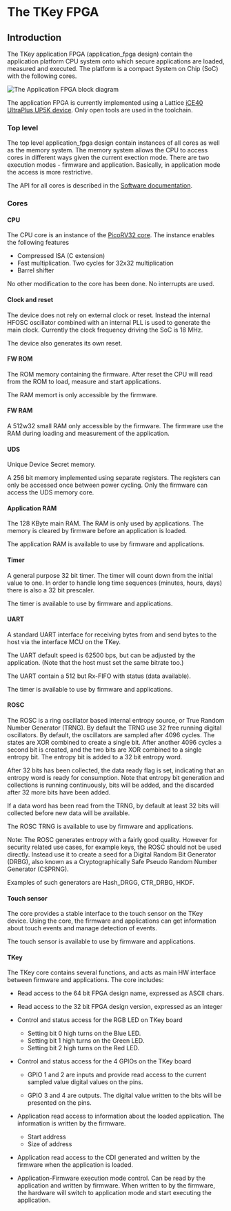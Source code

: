 # The TKey FPGA

## Introduction
The TKey application FPGA (application_fpga design) contain
the application platform CPU system onto which secure applications
are loaded, measured and executed. The platform is a compact
System on Chip (SoC) with the following cores.

![The Application FPGA block diagram](../images/application_fpga_block_diagram.png)

The application FPGA is currently implemented using a Lattice
[iCE40 UltraPlus UP5K device](https://www.latticesemi.com/en/Products/FPGAandCPLD/iCE40UltraPlus).
Only open tools are used in the toolchain.


### Top level

The top level application_fpga design contain instances of all cores as
well as the memory system. The memory system allows the CPU to access
cores in different ways given the current exection mode. There are two
execution modes - firmware and application. Basically, in application mode
the access is more restrictive.

The API for all cores is described in the [Software documentation](software.md).


### Cores

#### CPU
The CPU core is an instance of the [PicoRV32 core](https://github.com/YosysHQ/picorv32).
The instance enables the following features

- Compressed ISA (C extension)
- Fast multiplication. Two cycles for 32x32 multiplication
- Barrel shifter

No other modification to the core has been done.
No interrupts are used.


#### Clock and reset

The device does not rely on external clock or reset. Instead the
internal HFOSC oscillator combined with an internal PLL is used to generate
the main clock. Currently the clock frequency driving the SoC is 18 MHz.

The device also generates its own reset.


#### FW ROM

The ROM memory containing the firmware. After reset the CPU will
read from the ROM to load, measure and start applications.

The RAM memort is only accessible by the firmware.


#### FW RAM

A 512w32 small RAM only accessible by the firmware. The firmware
use the RAM during loading and measurement of the application.


#### UDS

Unique Device Secret memory.

A 256 bit memory implemented using separate registers. The
registers can only be accessed once between power cycling.
Only the firmware can access the UDS memory core.


#### Application RAM

The 128 KByte main RAM. The RAM is only used by applications.
The memory is cleared by firmware before an application is loaded.

The application RAM is available to use by firmware and applications.


#### Timer

A general purpose 32 bit timer. The timer will count down from
the initial value to one. In order to handle long time sequences
(minutes, hours, days) there is also a 32 bit prescaler.

The timer is available to use by firmware and applications.


#### UART

A standard UART interface for receiving bytes from and send bytes
to the host via the interface MCU on the TKey.

The UART default speed is 62500 bps, but can be adjusted by the
application. (Note that the host must set the same bitrate too.)

The UART contain a 512 but Rx-FIFO with status (data available).

The timer is available to use by firmware and applications.


#### ROSC

The ROSC is a ring oscillator based internal entropy source, or
True Random Number Generator (TRNG). By default the TRNG use 32
free running digital oscillators. By default, the oscillators are
sampled after 4096 cycles. The states are XOR combined to create
a single bit. After another 4096 cycles a second bit is created,
and the two bits are XOR combined to a single entropy bit. The
entropy bit is added to a 32 bit entropy word.

After 32 bits has been collected, the data ready flag is set,
indicating that an entropy word is ready for consumption. Note
that entropy bit generation and collections is running continuously,
bits will be added, and the discarded after 32 more bits have
been added.

If a data word has been read from the TRNG, by default at least
32 bits will collected before new data will be available.

The ROSC TRNG is available to use by firmware and applications.

Note: The ROSC generates entropy with a fairly good quality.
However for security related use cases, for example keys, the ROSC
should not be used directly. Instead use it to create a seed
for a Digital Random Bit Generator (DRBG), also known as a
Cryptographically Safe Pseudo Random Number Generator (CSPRNG).

Examples of such generators are Hash_DRGG, CTR_DRBG, HKDF.


#### Touch sensor

The core provides a stable interface to the touch sensor on the
TKey device. Using the core, the firmware and applications can
get information about touch events and manage detection of
events.

The touch sensor is available to use by firmware and applications.


#### TKey

The TKey core contains several functions, and acts as
main HW interface between firmware and applications. The core
includes:

- Read access to the 64 bit FPGA design name, expressed as ASCII chars.
- Read access to the 32 bit FPGA design version, expressed as an integer

- Control and status access for the RGB LED on TKey board
  - Setting bit 0 high turns on the Blue LED.
  - Setting bit 1 high turns on the Green LED.
  - Setting bit 2 high turns on the Red LED.

- Control and status access for the 4 GPIOs on the TKey board
  - GPIO 1 and 2 are inputs and provide read access to the
    current sampled value digital values on the pins.

  - GPIO 3 and 4 are outputs. The digital value written to
    the bits will be presented on the pins.

- Application read access to information about the loaded
  application. The information is written by the firmware.
  - Start address
  - Size of address

- Application read access to the CDI generated and written
  by the firmware when the application is loaded.

- Application-Firmware execution mode control. Can be read
  by the application and written by firmware. When written
  to by the firmware, the hardware will switch to application
  mode and start executing the application.
